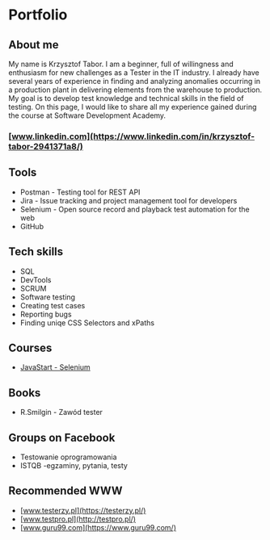 # Portfolio
## About me
My name is Krzysztof Tabor. I am a beginner, full of willingness and enthusiasm for new challenges as a Tester in the IT industry. I already have several years of experience in finding and analyzing anomalies occurring in a production plant in delivering elements from the warehouse to production. My goal is to develop test knowledge and technical skills in the field of testing. On this page, I would like to share all my experience gained during the course at Software Development Academy.
### [www.linkedin.com](https://www.linkedin.com/in/krzysztof-tabor-2941371a8/)
## Tools
  - Postman - Testing tool for REST API
  - Jira - Issue tracking and project management tool for developers
  - Selenium - Open source record and playback test automation for the web
  - GitHub
## Tech skills
  - SQL
  - DevTools
  - SCRUM
  - Software testing
  - Creating test cases
  - Reporting bugs
  - Finding uniqe CSS Selectors and xPaths
## Courses
  - [JavaStart - Selenium](https://javastart.pl/kurs/selenium)
## Books
  - R.Smilgin - Zawód tester
## Groups on Facebook
  - Testowanie oprogramowania
  - ISTQB -egzaminy, pytania, testy
## Recommended WWW
  - [www.testerzy.pl](https://testerzy.pl/)
  - [www.testpro.pl](http://testpro.pl/)
  - [www.guru99.com](https://www.guru99.com/)
